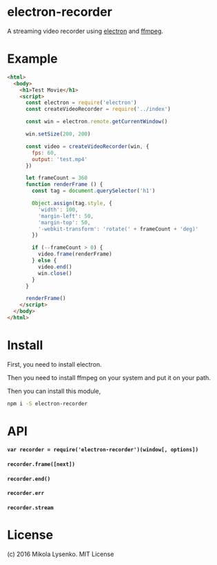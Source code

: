 # electron-recorder
A streaming video recorder using [electron](https://github.com/electron/electron) and [ffmpeg](http://ffmpeg.org/).

# Example

```html
<html>
  <body>
    <h1>Test Movie</h1>
    <script>
      const electron = require('electron')
      const createVideoRecorder = require('../index')

      const win = electron.remote.getCurrentWindow()

      win.setSize(200, 200)

      const video = createVideoRecorder(win, {
        fps: 60,
        output: 'test.mp4'
      })

      let frameCount = 360
      function renderFrame () {
        const tag = document.querySelector('h1')

        Object.assign(tag.style, {
          'width': 100,
          'margin-left': 50,
          'margin-top': 50,
          '-webkit-transform': 'rotate(' + frameCount + 'deg)'
        })

        if (--frameCount > 0) {
          video.frame(renderFrame)
        } else {
          video.end()
          win.close()
        }
      }

      renderFrame()
    </script>
  </body>
</html>
```

# Install

First, you need to install electron.

Then you need to install ffmpeg on your system and put it on your path.

Then you can install this module,

```sh
npm i -S electron-recorder
```

# API

#### `var recorder = require('electron-recorder')(window[, options])`

#### `recorder.frame([next])`

#### `recorder.end()`

#### `recorder.err`

#### `recorder.stream`

# License
(c) 2016 Mikola Lysenko. MIT License
